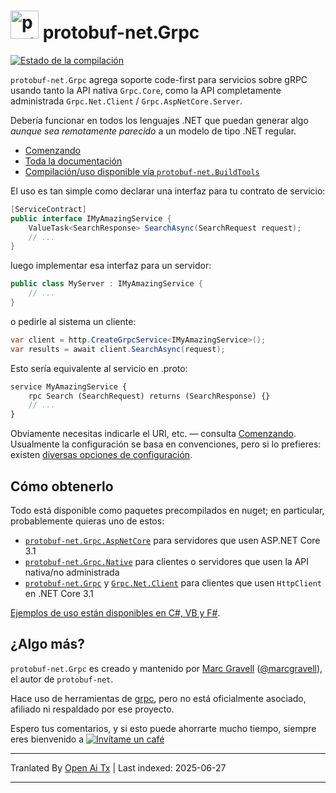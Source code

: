 # <img src="https://protogen.marcgravell.com/images/protobuf-net.svg" alt="protobuf-net logo" width="45" height="45"> protobuf-net.Grpc

[![Estado de la compilación](https://ci.appveyor.com/api/projects/status/en9i5mp471ci6ip3/branch/main?svg=true)](https://ci.appveyor.com/project/StackExchange/protobuf-net-grpc/branch/main)

`protobuf-net.Grpc` agrega soporte code-first para servicios sobre gRPC usando tanto la API nativa `Grpc.Core`, como la API completamente administrada `Grpc.Net.Client` / `Grpc.AspNetCore.Server`.

Debería funcionar en todos los lenguajes .NET que puedan generar algo *aunque sea remotamente parecido* a un modelo de tipo .NET regular.

- [Comenzando](https://protobuf-net.github.io/protobuf-net.Grpc/gettingstarted)
- [Toda la documentación](https://protobuf-net.github.io/protobuf-net.Grpc/)
- [Compilación/uso disponible vía `protobuf-net.BuildTools`](https://protobuf-net.github.io/protobuf-net/build_tools)

El uso es tan simple como declarar una interfaz para tu contrato de servicio:

``` c#
[ServiceContract]
public interface IMyAmazingService {
    ValueTask<SearchResponse> SearchAsync(SearchRequest request);
    // ...
}
```

luego implementar esa interfaz para un servidor:

``` c#
public class MyServer : IMyAmazingService {
    // ...
}
```

o pedirle al sistema un cliente:

``` c#
var client = http.CreateGrpcService<IMyAmazingService>();
var results = await client.SearchAsync(request);
```

Esto sería equivalente al servicio en .proto:

``` proto
service MyAmazingService {
    rpc Search (SearchRequest) returns (SearchResponse) {}
	// ...
}
```

Obviamente necesitas indicarle el URI, etc. — consulta [Comenzando](https://protobuf-net.github.io/protobuf-net.Grpc/gettingstarted). Usualmente la configuración se basa en convenciones, pero
si lo prefieres: existen [diversas opciones de configuración](https://protobuf-net.github.io/protobuf-net.Grpc/configuration).

## Cómo obtenerlo

Todo está disponible como paquetes precompilados en nuget; en particular, probablemente quieras uno de estos:

- [`protobuf-net.Grpc.AspNetCore`](https://www.nuget.org/packages/protobuf-net.Grpc.AspNetCore) para servidores que usen ASP.NET Core 3.1
- [`protobuf-net.Grpc.Native`](https://www.nuget.org/packages/protobuf-net.Grpc.Native) para clientes o servidores que usen la API nativa/no administrada
- [`protobuf-net.Grpc`](https://www.nuget.org/packages/protobuf-net.Grpc) y [`Grpc.Net.Client`](https://www.nuget.org/packages/Grpc.Net.Client/) para clientes que usen `HttpClient` en .NET Core 3.1

[Ejemplos de uso están disponibles en C#, VB y F#](https://github.com/protobuf-net/protobuf-net.Grpc/tree/main/examples/pb-net-grpc).

## ¿Algo más?

`protobuf-net.Grpc` es creado y mantenido por [Marc Gravell](https://github.com/mgravell) ([@marcgravell](https://twitter.com/marcgravell)), el autor de `protobuf-net`.

Hace uso de herramientas de [grpc](https://github.com/grpc/), pero no está oficialmente asociado, afiliado ni respaldado por ese proyecto.

Espero tus comentarios, y si esto puede ahorrarte mucho tiempo, siempre eres bienvenido a [![Invítame un café](https://www.buymeacoffee.com/assets/img/custom_images/orange_img.png)](https://www.buymeacoffee.com/marcgravell)

---

Tranlated By [Open Ai Tx](https://github.com/OpenAiTx/OpenAiTx) | Last indexed: 2025-06-27

---